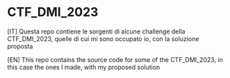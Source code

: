 # CTF_DMI_2023

[IT]
Questa repo contiene le sorgenti di alcune challenge della CTF_DMI_2023, quelle di cui mi sono occupato io, con la soluzione proposta

[EN]
This repo contains the source code for some of the CTF_DMI_2023, in this case the ones I made, with my proposed solution
